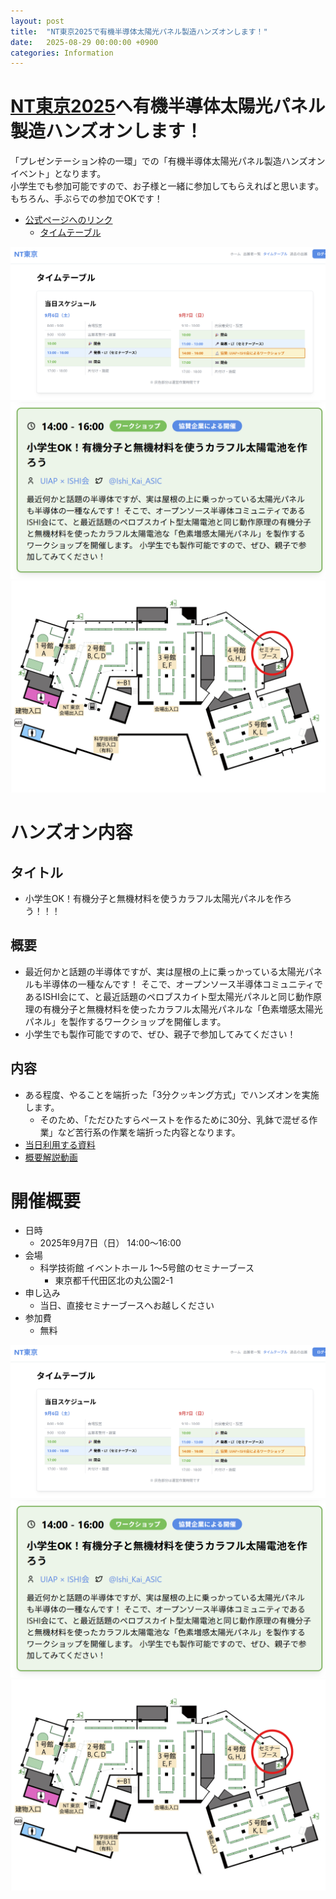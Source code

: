 ```yaml
---
layout: post
title:  "NT東京2025で有機半導体太陽光パネル製造ハンズオンします！"
date:   2025-08-29 00:00:00 +0900
categories: Information
---
```

# [NT東京2025](https://nt-tokyo.org/)へ有機半導体太陽光パネル製造ハンズオンします！
「プレゼンテーション枠の一環」での「有機半導体太陽光パネル製造ハンズオンイベント」となります。  
小学生でも参加可能ですので、お子様と一緒に参加してもらえればと思います。  
もちろん、手ぶらでの参加でOKです！  

- [公式ページへのリンク](https://nt-tokyo.org/)
    - [タイムテーブル](https://nt-tokyo.org/timetable)

![タイムテーブル](/assets/images/NT/Tokyo2025/timetable.png)
![内容](/assets/images/NT/Tokyo2025/contents.png)
![場所](/assets/images/NT/Tokyo2025/place.png)


# ハンズオン内容
## タイトル
- 小学生OK！有機分子と無機材料を使うカラフル太陽光パネルを作ろう！！！
## 概要
- 最近何かと話題の半導体ですが、実は屋根の上に乗っかっている太陽光パネルも半導体の一種なんです！
そこで、オープンソース半導体コミュニティであるISHI会にて、と最近話題のペロブスカイト型太陽光パネルと同じ動作原理の有機分子と無機材料を使ったカラフル太陽光パネルな「色素増感太陽光パネル」を製作するワークショップを開催します。
- 小学生でも製作可能ですので、ぜひ、親子で参加してみてください！
## 内容
- ある程度、やることを端折った「3分クッキング方式」でハンズオンを実施します。
    - そのため、「ただひたすらペーストを作るために30分、乳鉢で混ぜる作業」など苦行系の作業を端折った内容となります。
- [当日利用する資料](https://ishi-kai.org/assets/presentation/event/202509/Dye-sensitized_solar_cells_V2.pdf)
- [概要解説動画](https://youtu.be/B_BENM9wfdA?si=A1lwTtHzRvtd7-Ef)


# 開催概要
- 日時 
    - 2025年9月7日（日） 14:00～16:00  
- 会場 
    - 科学技術館 イベントホール 1～5号館のセミナーブース
        - 東京都千代田区北の丸公園2-1
- 申し込み
    - 当日、直接セミナーブースへお越しください
- 参加費
    - 無料


![タイムテーブル](/assets/images/NT/Tokyo2025/timetable.png)
![内容](/assets/images/NT/Tokyo2025/contents.png)
![場所](/assets/images/NT/Tokyo2025/place.png)
